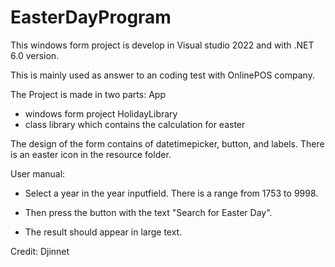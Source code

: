 # EasterDayProgram
This windows form project is develop in Visual studio 2022 and with .NET 6.0 version.

This is mainly used as answer to an coding test with OnlinePOS company.

The Project is made in two parts:
App
- windows form project
HolidayLibrary
- class library which contains the calculation for easter

The design of the form contains of datetimepicker, button, and labels. 
There is an easter icon in the resource folder.

User manual:

* Select a year in the year inputfield. There is a range from 1753 to 9998.

* Then press the button with the text "Search for Easter Day".

* The result should appear in large text.

Credit: Djinnet
